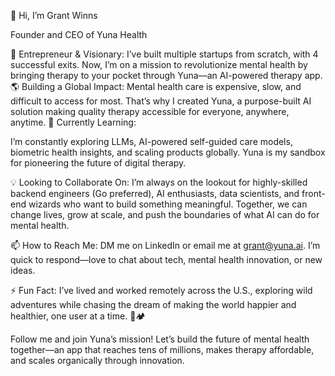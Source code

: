 👋 Hi, I’m Grant Winns

Founder and CEO of Yuna Health

🧠 Entrepreneur & Visionary: I’ve built multiple startups from scratch, with 4 successful exits. Now, I’m on a mission to revolutionize mental health by bringing therapy to your pocket through Yuna—an AI-powered therapy app.
🌎 Building a Global Impact: Mental health care is expensive, slow, and difficult to access for most. That’s why I created Yuna, a purpose-built AI solution making quality therapy accessible for everyone, anywhere, anytime.
🚀 Currently Learning:

I’m constantly exploring LLMs, AI-powered self-guided care models, biometric health insights, and scaling products globally. Yuna is my sandbox for pioneering the future of digital therapy.

💡 Looking to Collaborate On: I’m always on the lookout for highly-skilled backend engineers (Go preferred), AI enthusiasts, data scientists, and front-end wizards who want to build something meaningful. Together, we can change lives, grow at scale, and push the boundaries of what AI can do for mental health.

📫 How to Reach Me: DM me on LinkedIn or email me at grant@yuna.ai. I’m quick to respond—love to chat about tech, mental health innovation, or new ideas.

⚡ Fun Fact: I’ve lived and worked remotely across the U.S., exploring wild adventures while chasing the dream of making the world happier and healthier, one user at a time. 🌊🏕️

Follow me and join Yuna’s mission! Let’s build the future of mental health together—an app that reaches tens of millions, makes therapy affordable, and scales organically through innovation.

<!---
GrantWinns/GrantWinns is a ✨ special ✨ repository because its `README.md` (this file) appears on your GitHub profile.
You can click the Preview link to take a look at your changes.
--->
